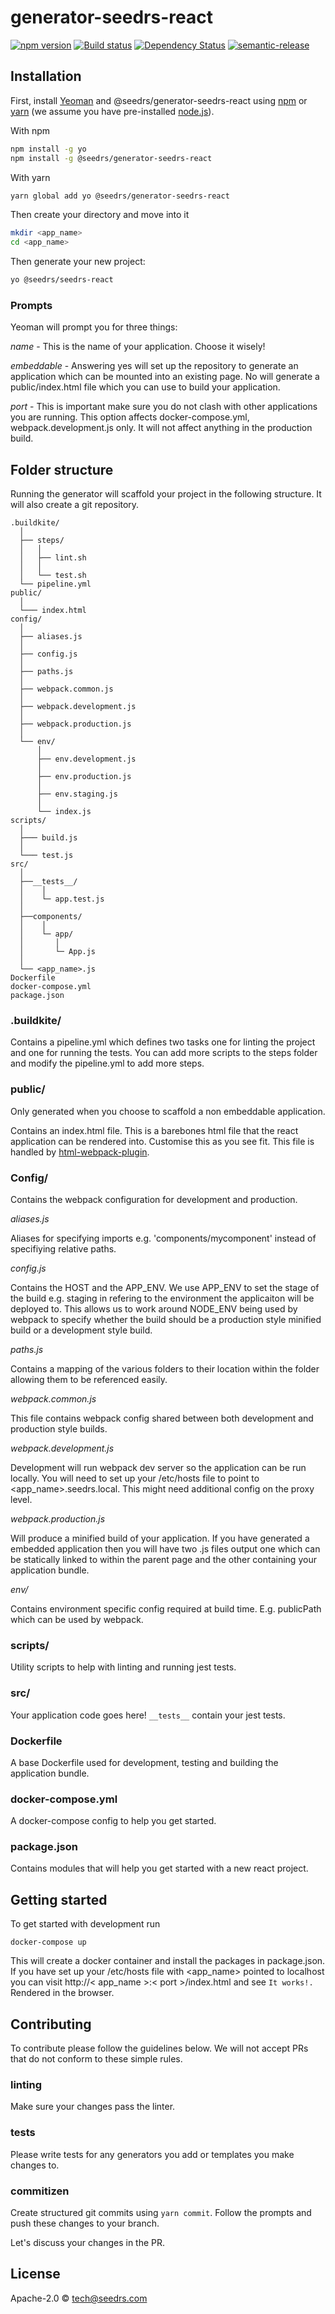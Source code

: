 # generator-seedrs-react

[![npm version](https://badge.fury.io/js/%40seedrs%2Fgenerator-seedrs-react.svg)](https://badge.fury.io/js/%40seedrs%2Fgenerator-seedrs-react) [![Build status](https://badge.buildkite.com/50d7a21abe9dcd5737f00a12b5ecdb085b53583759deb86272.svg)](https://buildkite.com/seedrs/generator-seedrs-react) [![Dependency Status][daviddm-image]][daviddm-url] [![semantic-release](https://img.shields.io/badge/%20%20%F0%9F%93%A6%F0%9F%9A%80-semantic--release-e10079.svg)](https://github.com/semantic-release/semantic-release)

## Installation

First, install [Yeoman](http://yeoman.io) and @seedrs/generator-seedrs-react using [npm](https://www.npmjs.com/) or [yarn](https://yarnpkg.com/) (we assume you have pre-installed [node.js](https://nodejs.org/)).

With npm

```bash
npm install -g yo
npm install -g @seedrs/generator-seedrs-react
```

With yarn

```bash
yarn global add yo @seedrs/generator-seedrs-react
```

Then create your directory and move into it

```bash
mkdir <app_name>
cd <app_name>
```

Then generate your new project:

```bash
yo @seedrs/seedrs-react
```

### Prompts

Yeoman will prompt you for three things:

*name* - This is the name of your application. Choose it wisely!

*embeddable* - Answering yes will set up the repository to generate an
application which can be mounted into an existing page. No will generate
a public/index.html file which you can use to build your application.

*port* - This is important make sure you do not clash with other
applications you are running. This option affects docker-compose.yml,
webpack.development.js only. It will not affect anything in the
production build.

## Folder structure

Running the generator will scaffold your project in the following
structure. It will also create a git repository.

```
.buildkite/
  │
  ├── steps/
  │   │
  │   ├── lint.sh
  │   │
  │   └── test.sh
  └── pipeline.yml
public/
  │
  └─── index.html
config/
  │
  ├── aliases.js
  │
  ├── config.js
  │
  ├── paths.js
  │
  ├── webpack.common.js
  │
  ├── webpack.development.js
  │
  ├── webpack.production.js
  │
  └── env/
      │
      ├── env.development.js
      │
      ├── env.production.js
      │
      ├── env.staging.js
      │
      └── index.js
scripts/
  │
  ├─── build.js
  │
  └─── test.js
src/
  │
  ├──__tests__/
  │    │
  │    └─ app.test.js
  │
  ├──components/
  │    │
  │    └─ app/
  │       │
  │       └─ App.js
  │
  └── <app_name>.js
Dockerfile
docker-compose.yml
package.json
```

### .buildkite/

Contains a pipeline.yml which defines two tasks one for linting the
project and one for running the tests. You can add more scripts to the
steps folder and modify the pipeline.yml to add more steps.

### public/

Only generated when you choose to scaffold a non embeddable application.

Contains an index.html file. This is a barebones html file that the
react application can be rendered into. Customise this as you see fit.
This file is handled by [html-webpack-plugin](https://github.com/jantimon/html-webpack-plugin).

### Config/

Contains the webpack configuration for development and production.

*aliases.js*

Aliases for specifying imports e.g. 'components/mycomponent' instead of
specifiying relative paths.

*config.js*

Contains the HOST and the APP_ENV. We use APP_ENV to set the stage of
the build e.g. staging in refering to the environment the applicaiton
will be deployed to. This allows us to work around NODE_ENV being used by webpack to specify whether
the build should be a production style minified build or a development
style build.

*paths.js*

Contains a mapping of the various folders to their location within the
folder allowing them to be referenced easily.

*webpack.common.js*

This file contains webpack config shared between both development and
production style builds.

*webpack.development.js*

Development will run webpack dev server so the application can be run
locally. You will need to set up your /etc/hosts file to point to
<app_name>.seedrs.local. This might need additional config on the proxy
level.

*webpack.production.js*

Will produce a minified build of your application. If you have generated
a embedded application then you will have two .js files output one which can be
statically linked to within the parent page and the other containing
your application bundle.

*env/*

Contains environment specific config required at build time. E.g.
publicPath which can be used by webpack.

### scripts/

Utility scripts to help with linting and running jest tests.

### src/

Your application code goes here! ``__tests__`` contain your jest tests.

### Dockerfile

A base Dockerfile used for development, testing and building the
application bundle.

### docker-compose.yml

A docker-compose config to help you get started.

### package.json

Contains modules that will help you get started with a new react
project.

## Getting started

To get started with development run

```
docker-compose up
```

This will create a docker container and install the packages in
package.json. If you have set up your /etc/hosts file with <app_name>
pointed to localhost you can visit http://< app_name >:< port >/index.html
and see ``It works!.`` Rendered in the browser.

## Contributing

To contribute please follow the guidelines below. We will not accept PRs
that do not conform to these simple rules.

### linting

Make sure your changes pass the linter.

### tests

Please write tests for any generators you add or templates you make
changes to.

### commitizen

Create structured git commits using ``yarn commit``. Follow the prompts
and push these changes to your branch.

Let's discuss your changes in the PR.

## License

Apache-2.0 © [tech@seedrs.com](www.seedrs.com)

[daviddm-image]: https://david-dm.org/seedrs/generator-seedrs-react.svg?theme=shields.io
[daviddm-url]: https://david-dm.org/seedrs/generator-seedrs-react
